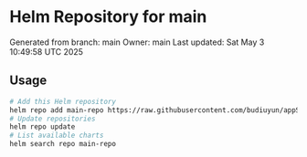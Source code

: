 # Helm Repository for main
Generated from branch: main
Owner: main
Last updated: Sat May  3 10:49:58 UTC 2025

## Usage
```bash
# Add this Helm repository
helm repo add main-repo https://raw.githubusercontent.com/budiuyun/appStore/helm-main/
# Update repositories
helm repo update
# List available charts
helm search repo main-repo
```
